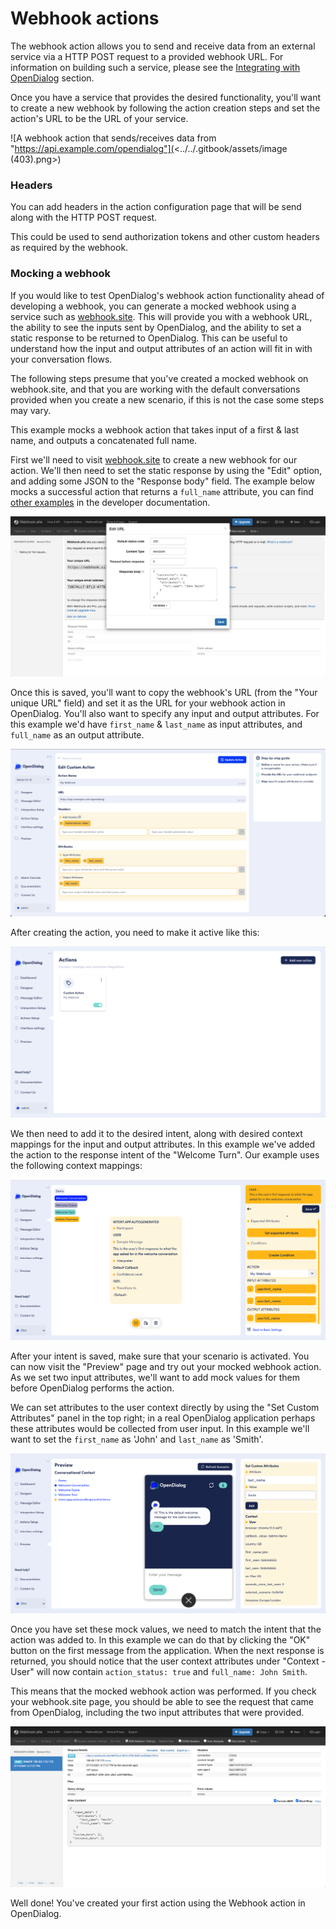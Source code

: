 # Webhook actions

The webhook action allows you to send and receive data from an external service via a HTTP POST request to a provided webhook URL. For information on building such a service, please see the [Integrating with OpenDialog](../../integrating-with-opendialog/introduction.md) section.&#x20;

Once you have a service that provides the desired functionality, you'll want to create a new webhook by following the action creation steps and set the action's URL to be the URL of your service.

![A webhook action that sends/receives data from "https://api.example.com/opendialog"](<../../.gitbook/assets/image (403).png>)

### Headers

You can add headers in the action configuration page that will be send along with the HTTP POST request.&#x20;

This could be used to send authorization tokens and other custom headers as required by the webhook.

### Mocking a webhook

If you would like to test OpenDialog's webhook action functionality ahead of developing a webhook, you can generate a mocked webhook using a service such as [webhook.site](https://webhook.site). This will provide you with a webhook URL, the ability to see the inputs sent by OpenDialog, and the ability to set a static response to be returned to OpenDialog. This can be useful to understand how the input and output attributes of an action will fit in with your conversation flows.

The following steps presume that you've created a mocked webhook on webhook.site, and that you are working with the default conversations provided when you create a new scenario, if this is not the case some steps may vary.&#x20;

This example mocks a webhook action that takes input of a first & last name, and outputs a concatenated full name.

First we'll need to visit [webhook.site](https://webhook.site) to create a new webhook for our action. We'll then need to set the static response by using the "Edit" option, and adding some JSON to the "Response body" field. The example below mocks a successful action that returns a `full_name` attribute, you can find [other examples](https://docs.opendialog.ai/developing-with-opendialog/actions/webhook-action#examples) in the developer documentation.

![The required JSON for a successful webhook action that returns a full\_name attribute](../../.gitbook/assets/webhook-mock-response.png)

Once this is saved, you'll want to copy the webhook's URL (from the "Your unique URL" field) and set it as the URL for your webhook action in OpenDialog. You'll also want to specify any input and output attributes. For this example we'd have `first_name` & `last_name` as input attributes, and `full_name` as an output attribute.&#x20;

![](<../../.gitbook/assets/image (276).png>)

After creating the action, you need to make it active like this:

![](<../../.gitbook/assets/image (151).png>)

We then need to add it to the desired intent, along with desired context mappings for the input and output attributes. In this example we've added the action to the response intent of the "Welcome Turn". Our example uses the following context mappings:

![Adding the mocked webhook action to the "Welcome Turn" repsonse intent](../../.gitbook/assets/actions-add-to-intent.png)

After your intent is saved, make sure that your scenario is activated. You can now visit the "Preview" page and try out your mocked webhook action. As we set two input attributes, we'll want to add mock values for them before OpenDialog performs the action.&#x20;

We can set attributes to the user context directly by using the "Set Custom Attributes" panel in the top right; in a real OpenDialog application perhaps these attributes would be collected from user input. In this example we'll want to set the `first_name` as 'John' and `last_name` as 'Smith'.

![Setting the input attribute values: first\_name = John, last\_name = Smith](../../.gitbook/assets/webhook-mock-inputs.png)

Once you have set these mock values, we need to match the intent that the action was added to. In this example we can do that by clicking the "OK" button on the first message from the application. When the next response is returned, you should notice that the user context attributes under "Context - User" will now contain `action_status: true` and `full_name: John Smith`.&#x20;

This means that the mocked webhook action was performed. If you check your webhook.site page, you should be able to see the request that came from OpenDialog, including the two input attributes that were provided.

![](../../.gitbook/assets/webhook-mock-content.png)

Well done! You've created your first action using the Webhook action in OpenDialog.
